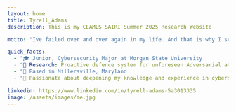 ```yaml
---
layout: home
title: Tyrell_Adams
description: This is my CEAMLS SAIRI Summer 2025 Research Website

motto: "Ive failed over and over again in my life. And that is why I succeed"

quick_facts:
  - "🎓 Junior, Cybersecurity Major at Morgan State University
  - "🔬 Research: Proactive defence system for unforeseen Adversarial attacks
  - "📍 Based in Millersville, Maryland
  - "🚀 Passionate about deepening my knowledge and experience in cybersecurity

linkedin: https://www.linkedin.com/in/tyrell-adams-5a3013335
image: /assets/images/me.jpg
---
```

